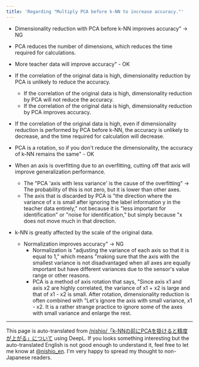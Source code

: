 ```yaml
---
title: 'Regarding "Multiply PCA before k-NN to increase accuracy."'
---
```


- Dimensionality reduction with PCA before k-NN improves accuracy" → NG
- PCA reduces the number of dimensions, which reduces the time required for calculations.
- More teacher data will improve accuracy" - OK
- If the correlation of the original data is high, dimensionality reduction by PCA is unlikely to reduce the accuracy.
    - If the correlation of the original data is high, dimensionality reduction by PCA will not reduce the accuracy.
    - If the correlation of the original data is high, dimensionality reduction by PCA improves accuracy.
- If the correlation of the original data is high, even if dimensionality reduction is performed by PCA before k-NN, the accuracy is unlikely to decrease, and the time required for calculation will decrease.

- PCA is a rotation, so if you don't reduce the dimensionality, the accuracy of k-NN remains the same" - OK
- When an axis is overfitting due to an overfitting, cutting off that axis will improve generalization performance.
    - The "PCA 'axis with less variance' is the cause of the overfitting" -> The probability of this is not zero, but it is lower than other axes.
    - The axis that is discarded by PCA is "the direction where the variance of x is small after ignoring the label information y in the teacher data entirely," not because it is "less important for identification" or "noise for identification," but simply because "x does not move much in that direction.
- k-NN is greatly affected by the scale of the original data.
    - Normalization improves accuracy" → NG
        - Normalization is "adjusting the variance of each axis so that it is equal to 1," which means "making sure that the axis with the smallest variance is not disadvantaged when all axes are equally important but have different variances due to the sensor's value range or other reasons.
        - PCA is a method of axis rotation that says, "Since axis x1 and axis x2 are highly correlated, the variance of x1 + x2 is large and that of x1 - x2 is small. After rotation, dimensionality reduction is often combined with "Let's ignore the axis with small variance, x1 - x2. It is a rather strange practice to ignore some of the axes with small variance and enlarge the rest.
---
This page is auto-translated from [/nishio/「k-NNの前にPCAを掛けると精度が上がる」について](https://scrapbox.io/nishio/「k-NNの前にPCAを掛けると精度が上がる」について) using DeepL. If you looks something interesting but the auto-translated English is not good enough to understand it, feel free to let me know at [@nishio_en](https://twitter.com/nishio_en). I'm very happy to spread my thought to non-Japanese readers.